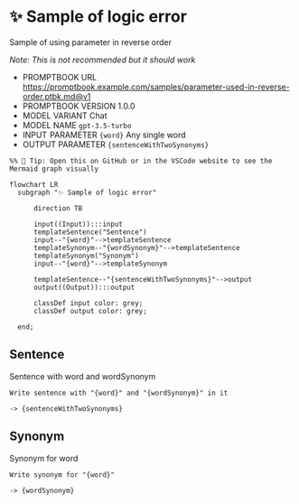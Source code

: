 # ✨ Sample of logic error

Sample of using parameter in reverse order

_Note: This is not recommended but it should work_

-   PROMPTBOOK URL https://promptbook.example.com/samples/parameter-used-in-reverse-order.ptbk.md@v1
-   PROMPTBOOK VERSION 1.0.0
-   MODEL VARIANT Chat
-   MODEL NAME `gpt-3.5-turbo`
-   INPUT  PARAMETER `{word}` Any single word
-   OUTPUT PARAMETER `{sentenceWithTwoSynonyms}`

<!--Graph-->
<!-- ⚠️ WARNING: This section was auto-generated -->

```mermaid
%% 🔮 Tip: Open this on GitHub or in the VSCode website to see the Mermaid graph visually

flowchart LR
  subgraph "✨ Sample of logic error"

      direction TB

      input((Input)):::input
      templateSentence("Sentence")
      input--"{word}"-->templateSentence
      templateSynonym--"{wordSynonym}"-->templateSentence
      templateSynonym("Synonym")
      input--"{word}"-->templateSynonym

      templateSentence--"{sentenceWithTwoSynonyms}"-->output
      output((Output)):::output

      classDef input color: grey;
      classDef output color: grey;

  end;
```

<!--/Graph-->

## Sentence

Sentence with word and wordSynonym

```text
Write sentence with "{word}" and "{wordSynonym}" in it
```

`-> {sentenceWithTwoSynonyms}`

## Synonym

Synonym for word

```text
Write synonym for "{word}"
```

`-> {wordSynonym}`
